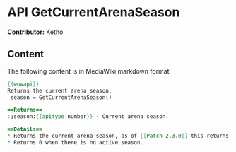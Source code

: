 # API GetCurrentArenaSeason

**Contributor:** Ketho

## Content

The following content is in MediaWiki markdown format:

```mediawiki
{{wowapi}}
Returns the current arena season.
 season = GetCurrentArenaSeason()

==Returns==
:;season:{{apitype|number}} - Current arena season.

==Details==
* Returns the current arena season, as of [[Patch 2.3.0]] this returns 3.
* Returns 0 when there is no active season.
```